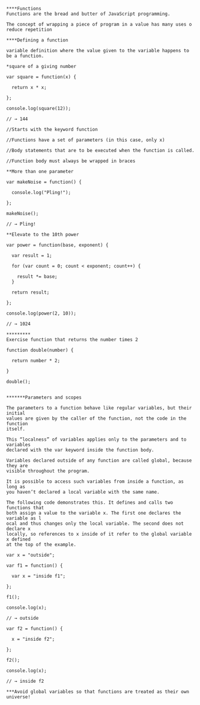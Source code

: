     ****Functions
    Functions are the bread and butter of JavaScript programming.

    The concept of wrapping a piece of program in a value has many uses o reduce repetition

    ****Defining a function

    variable definition where the value given to the variable happens to be a function.

    *square of a giving number

    var square = function(x) {

      return x * x;

    };

    console.log(square(12));

    // → 144

    //Starts with the keyword function

    //Functions have a set of parameters (in this case, only x)

    //Body statements that are to be executed when the function is called.

    //Function body must always be wrapped in braces

    **More than one parameter

    var makeNoise = function() {

      console.log("Pling!");

    };

    makeNoise();

    // → Pling!

    **Elevate to the 10th power

    var power = function(base, exponent) {

      var result = 1;

      for (var count = 0; count < exponent; count++) {

        result *= base;
      }

      return result;

    };

    console.log(power(2, 10));

    // → 1024

    *********
    Exercise function that returns the number times 2

    function double(number) {

      return number * 2;

    }

    double();


    *******Parameters and scopes

    The parameters to a function behave like regular variables, but their initial
    values are given by the caller of the function, not the code in the function
    itself.

    This “localness” of variables applies only to the parameters and to variables
    declared with the var keyword inside the function body.

    Variables declared outside of any function are called global, because they are
    visible throughout the program.

    It is possible to access such variables from inside a function, as long as
    you haven’t declared a local variable with the same name.

    The following code demonstrates this. It defines and calls two functions that
    both assign a value to the variable x. The first one declares the variable as l
    ocal and thus changes only the local variable. The second does not declare x
    locally, so references to x inside of it refer to the global variable x defined
    at the top of the example.

    var x = "outside";

    var f1 = function() {

      var x = "inside f1";

    };

    f1();

    console.log(x);

    // → outside

    var f2 = function() {

      x = "inside f2";

    };

    f2();

    console.log(x);

    // → inside f2

    ***Avoid global variables so that functions are treated as their own universe!









